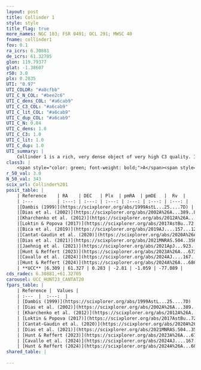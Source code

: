 ```yaml
---
layout: post
title: Collinder 1
style: style
title_flag: true
more_names: NGC 103; FSR 0491; OCL 291; MWSC 40
fname: collinder1
fov: 0.1
ra_icrs: 6.30881
de_icrs: 61.32705
glon: 119.79377
glat: -1.38607
r50: 3.0
plx: 0.2835
UTI: "0.97"
UTI_COLOR: "#a8cfbb"
UTI_C_N_COL: "#bee2c6"
UTI_C_dens_COL: "#a6cab9"
UTI_C_C3_COL: "#a6cab9"
UTI_C_lit_COL: "#a6cab9"
UTI_C_dup_COL: "#a6cab9"
UTI_C_N: 0.84
UTI_C_dens: 1.0
UTI_C_C3: 1.0
UTI_C_lit: 1.0
UTI_C_dup: 1.0
UTI_summary: |
    Collinder 1 is a rich, very dense object of very high C3 quality. It is very well-studied in the literature.
class3: |
    <span style="color: green; font-weight: bold;">A</span><span style="color: green; font-weight: bold;">A</span>
r_50_val: 3.0
N_50_val: 343
scix_url: Collinder%201
posit_table: |
    | Reference    | RA    | DEC   | Plx  | pmRA  | pmDE   |  Rv  |
    | :---         | :---: | :---: | :---: | :---: | :---: | :---: |
    |[Dambis (1999)](https://scixplorer.org/abs/1999AstL...25....7D) | 6.325 | 61.35 | -- | -- | -- | -- |
    |[Dias et al. (2002)](https://scixplorer.org/abs/2002A%26A...389..871D) | 6.317 | 61.323 | -- | -3.44 | -0.32 | -116.7 |
    |[Kharchenko et al. (2012)](https://scixplorer.org/abs/2012A%26A...543A.156K) | 6.27 | 61.34 | -- | -2.49 | -3.62 | -- |
    |[Loktin & Popova (2017)](https://scixplorer.org/abs/2017AstBu..72..257L) | 6.315 | 61.323 | -- | -1.195 | -2.138 | -116.7 |
    |[Bica et al. (2019)](https://scixplorer.org/abs/2019AJ....157...12B) | 6.324 | 61.323 | -- | -- | -- | -- |
    |[Cantat-Gaudin et al. (2020)](https://scixplorer.org/abs/2020A%26A...640A...1C) | 6.312 | 61.326 | 0.288 | -2.823 | -0.988 | -- |
    |[Dias et al. (2021)](https://scixplorer.org/abs/2021MNRAS.504..356D) | 6.321 | 61.327 | 0.289 | -2.829 | -0.978 | -78.897 |
    |[Jaehnig et al. (2021)](https://scixplorer.org/abs/2021ApJ...923..129J) | 6.312 | 61.325 | 0.325 | -2.827 | -1.001 | -- |
    |[Hunt & Reffert (2023)](https://scixplorer.org/abs/2023A%26A...673A.114H) | 6.311 | 61.326 | 0.286 | -2.815 | -1.066 | -75.123 |
    |[Cavallo et al. (2024)](https://scixplorer.org/abs/2024AJ....167...12C) | 6.336 | 61.325 | 0.284 | -- | -- | -- |
    |[Hunt & Reffert (2024)](https://scixplorer.org/abs/2024A%26A...686A..42H) | 6.311 | 61.326 | 0.286 | -2.815 | -1.066 | -75.123 |
    | **UCC** |6.309 | 61.327 | 0.283 | -2.81 | -1.059 | -77.089 | 
cds_radec: 6.30881,+61.32705
carousel: UCC_HUNT23_CANTAT20
fpars_table: |
    | Reference |  Values |
    | :---  |  :---:  |
    | [Dambis (1999)](https://scixplorer.org/abs/1999AstL...25....7D) | `E_B-V_=0.55, DM0=12.2, log_age_=7.45` |
    | [Dias et al. (2002)](https://scixplorer.org/abs/2002A%26A...389..871D) | `E(B-V)=0.406, Dist=3026.0, Age=8.126` |
    | [Kharchenko et al. (2012)](https://scixplorer.org/abs/2012A%26A...543A.156K) | `e_bv=0.45, distance=2501, log_age=8.565` |
    | [Loktin & Popova (2017)](https://scixplorer.org/abs/2017AstBu..72..257L) | `E(B-V)=0.401, Dmod=12.385, logt=8.128` |
    | [Cantat-Gaudin et al. (2020)](https://scixplorer.org/abs/2020A%26A...640A...1C) | `AVNN=1.08, DMNN=12.5, AgeNN=8.01` |
    | [Dias et al. (2021)](https://scixplorer.org/abs/2021MNRAS.504..356D) | `Av=1.69, Dist=2896, logage=8.03, [Fe/H]=-0.138` |
    | [Hunt & Reffert (2023)](https://scixplorer.org/abs/2023A%26A...673A.114H) | `AV50=1.405, diffAV50=1.366, MOD50=12.453, logAge50=8.289` |
    | [Cavallo et al. (2024)](https://scixplorer.org/abs/2024AJ....167...12C) | `AV50=1.51, dMod50=12.26, logAge50=8.45, [Fe/H]50=0.07` |
    | [Hunt & Reffert (2024)](https://scixplorer.org/abs/2024A%26A...686A..42H) | `MassJ=2265.71` |
shared_table: |
    
---
```

